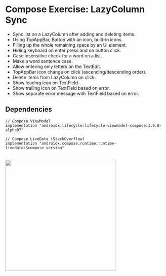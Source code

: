 # Compose Exercise: LazyColumn Sync
- Sync list on a LazyColumn after adding and deleting items.
- Using TopAppBar, Button with an icon, built-in icons.
- Filling up the whole remaining space by an UI element.
- Hiding keyboard on enter press and on button click.
- Case insensitive check for a word on a list.
- Make a word sentence case.
- Allow entering only letters on the TextEdit.
- TopAppBar icon change on click (ascending/descending order).
- Delete items from LazyColumn on click.
- Show leading icon on TextField.
- Show trailing icon on TextField based on error.
- Show separate error message with TextField based on error.

## Dependencies
```
// Compose ViewModel
implementation "androidx.lifecycle:lifecycle-viewmodel-compose:1.0.0-alpha07"

// Compose LiveData (StackOverflow)
implementation "androidx.compose.runtime:runtime-livedata:$compose_version"
```
<br />

<img src="https://user-images.githubusercontent.com/67064997/128050350-f576777a-f35c-4d0f-b2de-ff90faf11b5f.png" width="350" />
